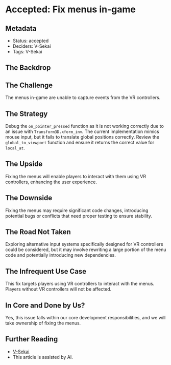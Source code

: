 # Accepted: Fix menus in-game

## Metadata

*   Status: accepted
*   Deciders: V-Sekai
*   Tags: V-Sekai

## The Backdrop

## The Challenge

The menus in-game are unable to capture events from the VR controllers.

## The Strategy

Debug the `on_pointer_pressed` function as it is not working correctly due to an issue with `Transform3D.xform_inv`. The current implementation mimics mouse input, but it fails to translate global positions correctly. Review the `global_to_viewport` function and ensure it returns the correct value for `local_at`.

## The Upside

Fixing the menus will enable players to interact with them using VR controllers, enhancing the user experience.

## The Downside

Fixing the menus may require significant code changes, introducing potential bugs or conflicts that need proper testing to ensure stability.

## The Road Not Taken

Exploring alternative input systems specifically designed for VR controllers could be considered, but it may involve rewriting a large portion of the menu code and potentially introducing new dependencies.

## The Infrequent Use Case

This fix targets players using VR controllers to interact with the menus. Players without VR controllers will not be affected.

## In Core and Done by Us?

Yes, this issue falls within our core development responsibilities, and we will take ownership of fixing the menus.

## Further Reading

*   [V-Sekai](https://v-sekai.org/)
*   This article is assisted by AI.
